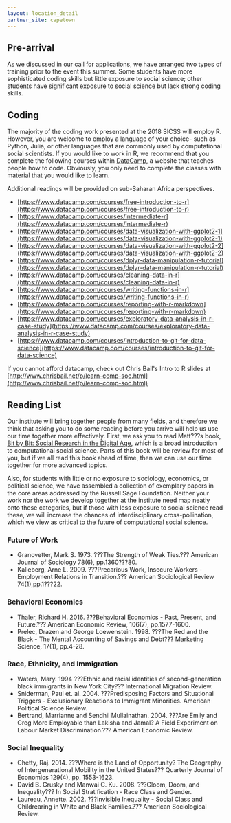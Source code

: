 ```yaml
---
layout: location_detail
partner_site: capetown
---
```


<h2 class="display-4">Pre-arrival</h2>

As we discussed in our call for applications, we have arranged two types of training prior to the event this summer. Some students have more sophisticated coding skills but little exposure to social science; other students have significant exposure to social science but lack strong coding skills.

## Coding

The majority of the coding work presented at the 2018 SICSS will employ R.  However, you are welcome to employ a language of your choice- such as Python, Julia, or other languages that are commonly used by computational social scientists. If you would like to work in R, we recommend that you complete the following courses within [DataCamp](https://www.datacamp.com), a website that teaches people how to code.  Obviously, you only need to complete the classes with material that you would like to learn.

Additional readings will be provided on sub-Saharan Africa perspectives.

  - [https://www.datacamp.com/courses/free-introduction-to-r](https://www.datacamp.com/courses/free-introduction-to-r)
  - [https://www.datacamp.com/courses/intermediate-r](https://www.datacamp.com/courses/intermediate-r)
  - [https://www.datacamp.com/courses/data-visualization-with-ggplot2-1](https://www.datacamp.com/courses/data-visualization-with-ggplot2-1)
  - [https://www.datacamp.com/courses/data-visualization-with-ggplot2-2](https://www.datacamp.com/courses/data-visualization-with-ggplot2-2)
  - [https://www.datacamp.com/courses/dplyr-data-manipulation-r-tutorial](https://www.datacamp.com/courses/dplyr-data-manipulation-r-tutorial)
  - [https://www.datacamp.com/courses/cleaning-data-in-r](https://www.datacamp.com/courses/cleaning-data-in-r)
  - [https://www.datacamp.com/courses/writing-functions-in-r](https://www.datacamp.com/courses/writing-functions-in-r)
  - [https://www.datacamp.com/courses/reporting-with-r-markdown](https://www.datacamp.com/courses/reporting-with-r-markdown)
  - [https://www.datacamp.com/courses/exploratory-data-analysis-in-r-case-study](https://www.datacamp.com/courses/exploratory-data-analysis-in-r-case-study)
  - [https://www.datacamp.com/courses/introduction-to-git-for-data-science](https://www.datacamp.com/courses/introduction-to-git-for-data-science)

If you cannot afford datacamp, check out Chris Bail's Intro to R slides at [http://www.chrisbail.net/p/learn-comp-soc.html](http://www.chrisbail.net/p/learn-comp-soc.html)

## Reading List

Our institute will bring together people from many fields, and therefore we think that asking you to do some reading before you arrive will help us use our time together more effectively.  First, we ask you to read Matt???s book, [Bit by Bit: Social Research in the Digital Age](http://www.bitbybitbook.com), which is a broad introduction to computational social science.  Parts of this book will be review for most of you, but if we all read this book ahead of time, then we can use our time together for more advanced topics.

Also, for students with little or no exposure to sociology, economics, or political science, we have assembled a collection of exemplary papers in the core areas addressed by the Russell Sage Foundation. Neither your work nor the work we develop together at the institute need map neatly onto these categories, but if those with less exposure to social science read these, we will increase the chances of interdisciplinary cross-pollination, which we view as critical to the future of computational social science.


### Future of Work
  - Granovetter, Mark S. 1973. ???The Strength of Weak Ties.??? American Journal of Sociology 78(6), pp.1360???80.
  - Kalleberg, Arne L. 2009. ???Precarious Work, Insecure Workers - Employment Relations in Transition.??? American Sociological Review 74(1),pp.1???22.

### Behavioral Economics
  - Thaler, Richard H. 2016. ???Behavioral Economics - Past, Present, and Future.??? American Economic Review, 106(7), pp.1577-1600.
  - Prelec, Drazen and George Loewenstein. 1998. ???The Red and the Black - The Mental Accounting of Savings and Debt??? Marketing Science, 17(1), pp.4-28.

### Race, Ethnicity, and Immigration
  - Waters, Mary. 1994 ???Ethnic and racial identities of second-generation black immigrants in New York City??? International Migration Review.
  - Sniderman, Paul et. al. 2004. ???Predisposing Factors and Situational Triggers - Exclusionary Reactions to Immigrant Minorities. American Political Science Review.
  - Bertrand, Marrianne and Sendhil Mullainathan. 2004. ???Are Emily and Greg More Employable than Lakisha and Jamal? A Field Experiment on Labour Market Discrimination.??? American Economic Review.

### Social Inequality
  - Chetty, Raj. 2014. ???Where is the Land of Opportunity? The Geography of Intergenerational Mobility in the United States??? Quarterly Journal of Economics 129(4), pp. 1553-1623.
  - David B. Grusky and Manwai C. Ku. 2008. ???Gloom, Doom, and Inequality??? In Social Stratification - Race Class and Gender.
  - Laureau, Annette. 2002. ???Invisible Inequality - Social Class and Childrearing in White and Black Families.??? American Sociological Review.
